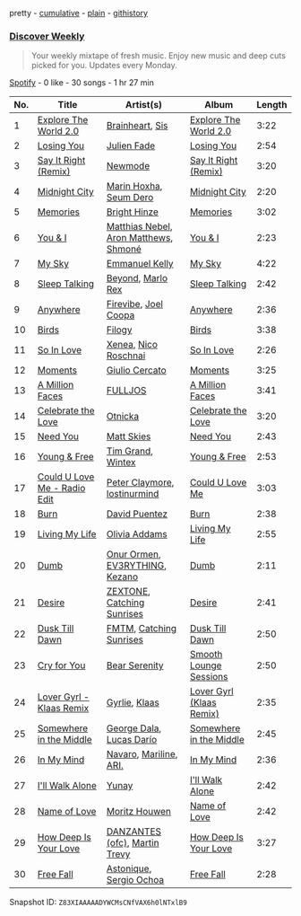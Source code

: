 pretty - [cumulative](/playlists/cumulative/37i9dQZEVXcMQ21aVFwcU6.md) - [plain](/playlists/plain/37i9dQZEVXcMQ21aVFwcU6) - [githistory](https://github.githistory.xyz/mdn522/spotify-playlist-archive/blob/main/playlists/plain/37i9dQZEVXcMQ21aVFwcU6)

### [Discover Weekly](https://open.spotify.com/playlist/37i9dQZEVXcMQ21aVFwcU6)

> Your weekly mixtape of fresh music\. Enjoy new music and deep cuts picked for you\. Updates every Monday.

[Spotify](https://open.spotify.com/user/spotify) - 0 like - 30 songs - 1 hr 27 min

| No. | Title | Artist(s) | Album | Length |
|---|---|---|---|---|
| 1 | [Explore The World 2.0](https://open.spotify.com/track/26XWYbBztqB9cUMiYMREWJ) | [Brainheart](https://open.spotify.com/artist/6WbG5UvM4fTvxSms7Gj2hI), [Sis](https://open.spotify.com/artist/6OEtdqRziJtpIBSFTLnACO) | [Explore The World 2.0](https://open.spotify.com/album/46WngTf8EepjS0JMss1TVI) | 3:22 |
| 2 | [Losing You](https://open.spotify.com/track/7mNXqJNUEPqiALzp1I9Yk1) | [Julien Fade](https://open.spotify.com/artist/75jzFWGzvtNIwV7xoAp0wg) | [Losing You](https://open.spotify.com/album/5P1uESXjGvtcUpwB8IyWsV) | 2:54 |
| 3 | [Say It Right \(Remix\)](https://open.spotify.com/track/3TIZpLwt4njg5tGn4Ty0aC) | [Newmode](https://open.spotify.com/artist/3v1ZN24fzav4YCwT0mYFQc) | [Say It Right \(Remix\)](https://open.spotify.com/album/2bpt2wRYzLOVtfkX8Tkm0s) | 3:20 |
| 4 | [Midnight City](https://open.spotify.com/track/1KOtl5DkKnNcDqLGbdEV8Y) | [Marin Hoxha](https://open.spotify.com/artist/69kFCyHDE14cRD1cctCCcd), [Seum Dero](https://open.spotify.com/artist/6eGgbPwTTb03wQfPprxoOO) | [Midnight City](https://open.spotify.com/album/4m2roDlRH9lshAZ0AnzynR) | 2:20 |
| 5 | [Memories](https://open.spotify.com/track/7dza6AfqBSGOf9VxtBhv19) | [Bright Hinze](https://open.spotify.com/artist/09f3IvRGUZIssocLZvvn9m) | [Memories](https://open.spotify.com/album/2bq4MKtqBv9QsqkflN6tHg) | 3:02 |
| 6 | [You & I](https://open.spotify.com/track/61JLENhCV6eKWimgK2ALhN) | [Matthias Nebel](https://open.spotify.com/artist/2D24jOmU0AiPYctJuloI7a), [Aron Matthews](https://open.spotify.com/artist/7cmyUzMi6RNTKMiEpLUyxH), [Shmoné](https://open.spotify.com/artist/0sudyYHa8A83i2uOUj0N8Z) | [You & I](https://open.spotify.com/album/0eglwxd7sKJuVxF4pFaWe8) | 2:23 |
| 7 | [My Sky](https://open.spotify.com/track/57a1YiiHSa66S2XhbnGRJY) | [Emmanuel Kelly](https://open.spotify.com/artist/6ii597RU1C6t7DQKIXFvzl) | [My Sky](https://open.spotify.com/album/1l3wbd9AZCHsXnbofHaXK6) | 4:22 |
| 8 | [Sleep Talking](https://open.spotify.com/track/5B8yexFn22KcFZKuf7zFAc) | [Beyond](https://open.spotify.com/artist/1LRi3bUYAUxAbvkKxASx9C), [Marlo Rex](https://open.spotify.com/artist/3honvvPh3jtS2fTJEYKexS) | [Sleep Talking](https://open.spotify.com/album/2PSHBHwt0d4Q75mzAIDfh5) | 2:42 |
| 9 | [Anywhere](https://open.spotify.com/track/7a1v8RwsFOtJwtdRqBfXbN) | [Firevibe](https://open.spotify.com/artist/2CkqcLoo2rhbO8GLRVZika), [Joel Coopa](https://open.spotify.com/artist/36Wo4JMbqaHm0wzCuDxBuD) | [Anywhere](https://open.spotify.com/album/6Wuh6HeTWh08SkpWJpZVmx) | 2:36 |
| 10 | [Birds](https://open.spotify.com/track/2wPeuzpuc75XEx04dKwuG1) | [Filogy](https://open.spotify.com/artist/3O6xEaGWnalrlF4zZKcoTN) | [Birds](https://open.spotify.com/album/5aU0oNWEI3FLCxdQePYKTl) | 3:38 |
| 11 | [So In Love](https://open.spotify.com/track/1mAaYIcgOR8Foky1saBI6u) | [Xenea](https://open.spotify.com/artist/6uj4h2viv2rNRNFYHbZ30x), [Nico Roschnai](https://open.spotify.com/artist/6iRLwFSaquEZ3L4Dwz05vW) | [So In Love](https://open.spotify.com/album/6g09WWBihPiC0R8sPpvILN) | 2:26 |
| 12 | [Moments](https://open.spotify.com/track/6UeNDRPzHV1s8wd2b4oT2h) | [Giulio Cercato](https://open.spotify.com/artist/4OG7H62vBbYXcQeHCUPsYm) | [Moments](https://open.spotify.com/album/5JbLReyMpt4AEtumtCQAfp) | 3:25 |
| 13 | [A Million Faces](https://open.spotify.com/track/7JzR12e2vRmyoRAooUXjBJ) | [FULLJOS](https://open.spotify.com/artist/4fZ6qbm72PCF4TSVwZ4qec) | [A Million Faces](https://open.spotify.com/album/4Bpz4A9CrRpADU3PcLnXV7) | 3:41 |
| 14 | [Celebrate the Love](https://open.spotify.com/track/4sUofQF0EBUCxxR6D24lRZ) | [Otnicka](https://open.spotify.com/artist/3tSmEw5WMGAZ6sxt9Dt3Nt) | [Celebrate the Love](https://open.spotify.com/album/7ilf86HEFpfoWjSPtM0HHy) | 3:20 |
| 15 | [Need You](https://open.spotify.com/track/51LSDqeMdRs6Rgqn3qzfE2) | [Matt Skies](https://open.spotify.com/artist/5JTSx5Er9t8MiZ0VyJsJKk) | [Need You](https://open.spotify.com/album/18ENGHlDjjYYgWpN7uygIj) | 2:43 |
| 16 | [Young & Free](https://open.spotify.com/track/13Dm7D7rkL3ZPMX0uxF2CM) | [Tim Grand](https://open.spotify.com/artist/5s7hwju24qO7raJrUEYsON), [Wintex](https://open.spotify.com/artist/1zNYVLzLLbwqyb92YrLV85) | [Young & Free](https://open.spotify.com/album/3ABBdgrkdJtLw1rWAoiKWR) | 2:53 |
| 17 | [Could U Love Me \- Radio Edit](https://open.spotify.com/track/1R19SaJmbGNDKWcS4BgHvR) | [Peter Claymore](https://open.spotify.com/artist/3KrY7rjviDEePGFjY5iylJ), [lostinurmind](https://open.spotify.com/artist/1IghDXlVHGtdOqAwCC9twj) | [Could U Love Me](https://open.spotify.com/album/0s5K0UEntn8n1p6ifgrvA3) | 3:03 |
| 18 | [Burn](https://open.spotify.com/track/49B2nbhiXZMQzIp5txtn2d) | [David Puentez](https://open.spotify.com/artist/4gSsv9FQDyXx0GUkZYha7v) | [Burn](https://open.spotify.com/album/4mFCVN4WSXbNUtfxJufvLE) | 2:38 |
| 19 | [Living My Life](https://open.spotify.com/track/1mSyD9tczaohM1hKB6A13v) | [Olivia Addams](https://open.spotify.com/artist/56o9EclNeDcE7p8txENfLn) | [Living My Life](https://open.spotify.com/album/1IfkjFiWswsi2FfOvO4rZp) | 2:55 |
| 20 | [Dumb](https://open.spotify.com/track/5MeWmbqeBIalPwUiic8pSj) | [Onur Ormen](https://open.spotify.com/artist/45YI93cvo54OYOBHiNI9zL), [EV3RYTHING](https://open.spotify.com/artist/1biuR3Rd4YZfcYVG8f7QAk), [Kezano](https://open.spotify.com/artist/0Le6TvnuhTKjcrNYENXDX4) | [Dumb](https://open.spotify.com/album/7q0YyxGn8zWBfWDPPeAnrS) | 2:11 |
| 21 | [Desire](https://open.spotify.com/track/1mFvzhLbVatFcdxvp2qxQt) | [ZEXTONE](https://open.spotify.com/artist/0t2rVUFJxfR071gkSIwiCC), [Catching Sunrises](https://open.spotify.com/artist/1ZRHglRvKYNVcLjp1YAsSz) | [Desire](https://open.spotify.com/album/7stgutvoo1fdbvAkQFgxmg) | 2:41 |
| 22 | [Dusk Till Dawn](https://open.spotify.com/track/2Y8F6VghlLx4lpUSDOTHZK) | [FMTM](https://open.spotify.com/artist/59rzq7zL5EJrmwWLPzDb0e), [Catching Sunrises](https://open.spotify.com/artist/1ZRHglRvKYNVcLjp1YAsSz) | [Dusk Till Dawn](https://open.spotify.com/album/4s0udnWNEJ504qJDGTyY5A) | 2:50 |
| 23 | [Cry for You](https://open.spotify.com/track/3PltmhP5oVGdZQUAwi0ptL) | [Bear Serenity](https://open.spotify.com/artist/3k5QDvytKtVEi5EI7XxtZS) | [Smooth Lounge Sessions](https://open.spotify.com/album/5TMSWQ8WZ3y6RKq3g8gaIi) | 2:50 |
| 24 | [Lover Gyrl \- Klaas Remix](https://open.spotify.com/track/5VEHedrqPo1q0iyr5dQUQz) | [Gyrlie](https://open.spotify.com/artist/3A6nbaLFlZI5PxsaG0wdLE), [Klaas](https://open.spotify.com/artist/25sJFKMqDENdsTF7zRXoif) | [Lover Gyrl \(Klaas Remix\)](https://open.spotify.com/album/5j7T5Ic2gf0NQGqYFaVy1i) | 2:35 |
| 25 | [Somewhere in the Middle](https://open.spotify.com/track/5g42EvrnXx7TUKmYVRp2Y3) | [George Dala](https://open.spotify.com/artist/2l7ILQ77GLYbIYpYWjTo1p), [Lucas Darío](https://open.spotify.com/artist/3AVFDC4WbI9LW91DutdUvM) | [Somewhere in the Middle](https://open.spotify.com/album/3yfKfeQLcQ8JseYNmXq77Q) | 2:45 |
| 26 | [In My Mind](https://open.spotify.com/track/3vFMqJh6spfrNtY9GFMKG4) | [Navaro](https://open.spotify.com/artist/1NTpb0EU5OWNdUqtWEdnSW), [Mariline](https://open.spotify.com/artist/3NLFKv17mDCARVJdf3a2s4), [ARI.](https://open.spotify.com/artist/1sU6iL25uBQqFwNFLr8E65) | [In My Mind](https://open.spotify.com/album/0zaaLYOl1QwivaJ7NTWuM3) | 2:36 |
| 27 | [I'll Walk Alone](https://open.spotify.com/track/6KDhiqcMelqYOi7cUJfnKo) | [Yunay](https://open.spotify.com/artist/691FUQio7oA7YFoq82gifj) | [I'll Walk Alone](https://open.spotify.com/album/7vRfa1VKo5FGZVcdRLJxtw) | 2:42 |
| 28 | [Name of Love](https://open.spotify.com/track/3ElbOy8W6X78ASAcV4RgTI) | [Moritz Houwen](https://open.spotify.com/artist/0yBYvmK8THT6LBvVvnsNYT) | [Name of Love](https://open.spotify.com/album/2y3JC1SsYkIUG0txgChmNk) | 2:42 |
| 29 | [How Deep Is Your Love](https://open.spotify.com/track/5x9zAAN50V2AmT7i4oUe1R) | [DANZANTES \(ofc\)](https://open.spotify.com/artist/6Lp664rzwMVpZYWKdWzrmy), [Martin Trevy](https://open.spotify.com/artist/0i3OcVzzb5UEdC4j4hRQte) | [How Deep Is Your Love](https://open.spotify.com/album/2OLOaNtIm7QA5zCpiE8xas) | 3:27 |
| 30 | [Free Fall](https://open.spotify.com/track/1XSMcpNvYttlzvgON9QbBJ) | [Astonique](https://open.spotify.com/artist/4ELJX3Ma2Oe4zvw3Tv6Z3T), [Sergio Ochoa](https://open.spotify.com/artist/1L2ApNJDbYYik14z6uuMKc) | [Free Fall](https://open.spotify.com/album/5rETRoHV2a7v9ked01p9ZX) | 2:28 |

Snapshot ID: `Z83XIAAAAADYWCMsCNfVAX6h0lNTxlB9`
